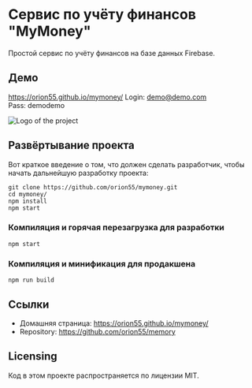 # Сервис по учёту финансов "MyMoney"
Простой сервис по учёту финансов на базе данных Firebase.<br/>
## Демо
https://orion55.github.io/mymoney/
Login: demo@demo.com<br/>
Pass: demodemo<br/>


![Logo of the project](https://orion55.github.io/mymoney/mymoney.jpg)

## Развёртывание проекта
Вот краткое введение о том, что должен сделать разработчик, чтобы начать дальнейшую разработку проекта:
```
git clone https://github.com/orion55/mymoney.git
cd mymoney/
npm install
npm start
```

### Компиляция и горячая перезагрузка для разработки
```
npm start
```

### Компиляция и минификация для продакшена
```
npm run build
```
## Ссылки

- Домашняя страница: https://orion55.github.io/mymoney/
- Repository: https://github.com/orion55/memory



## Licensing

Код в этом проекте распространяется по лицензии MIT.
